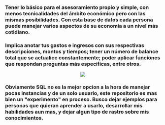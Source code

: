 ### Tener lo básico para el asesoramiento propio y simple, con menos tecnicalidades del ámbito económico pero con las mismas posibilidades. Con esta base de datos cada persona puede manejar varios aspectos de su economía a un nivel más cotidiano. 

### Implica anotar tus gastos e ingresos con sus respectivas descripciones, montos y tiempos; tener un número de balance total que se actualice constantemente; poder aplicar funciones que respondan preguntas más específicas, entre otros.

<p align="center">
<img src="https://i.pinimg.com/originals/fc/98/7b/fc987bbed56081655bcccf204941df40.gif"/>
</p>

### Obviamente SQL no es la mejor opcion a la hora de manejar pocas instancias y de un solo usuario, este repositorio es mas bien un "experimento" en proceso. Busco dejar ejemplos para personas que quieran aprender a usarlo, desarrollar mis habilidades aun mas, y dejar algun tipo de rastro sobre mis conocimientos.


